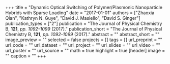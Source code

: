 +++
title = "Dynamic Optical Switching of Polymer/Plasmonic Nanoparticle Hybrids with Sparse Loading"
date = "2017-01-01"
authors = ["Zhaoxia Qian", "Kathryn N. Guye", "David J. Masiello", "David S. Ginger"]
publication_types = ["2"]
publication = "The Journal of Physical Chemistry B, **121**, _pp. 1092-1099_ (2017)."
publication_short = "The Journal of Physical Chemistry B, **121**, _pp. 1092-1099_ (2017)."
abstract = ""
abstract_short = ""
image_preview = ""
selected = false
projects = []
tags = []
url_preprint = ""
url_code = ""
url_dataset = ""
url_project = ""
url_slides = ""
url_video = ""
url_poster = ""
url_source = ""
math = true
highlight = true
[header]
image = ""
caption = ""
+++
